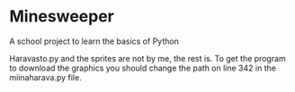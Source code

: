# Minesweeper
A school project to learn the basics of Python


Haravasto.py and the sprites are not by me, the rest is.
To get the program to download the graphics you should change the path on line 342 in the miinaharava.py file.
